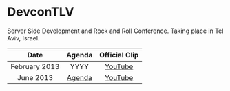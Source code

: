 DevconTLV
=========

Server Side Development and Rock and Roll Conference. Taking place in Tel Aviv, Israel.



| Date | Agenda | Official Clip  | 
|:-----------:|:------------:|:------------:|
| February 2013      |    YYYY  |     [YouTube](http://www.youtube.com/watch?v=dO8MqdPVUeo)  |  
| June 2013      |      [Agenda](https://github.com/fogelmania/DevconTLV/blob/master/Agenda.md#devcontlv-june-2013-speakers) |     [YouTube](http://www.youtube.com/watch?v=vRiNHEaC5_4)  |  




